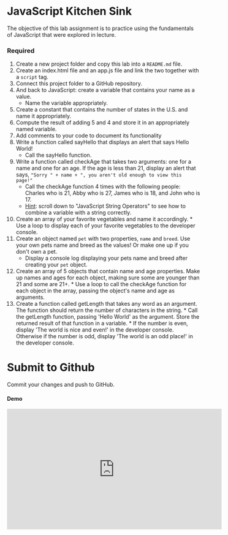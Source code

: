 # JavaScript Kitchen Sink

The objective of this lab assignment is to practice using the fundamentals of JavaScript that were explored in lecture.

### Required

1.  Create a new project folder and copy this lab into a `README.md` file.
2.  Create an index.html file and an app.js file and link the two together with a `script` tag.
3.  Connect this project folder to a GitHub repository.  
4.  And back to JavaScript: create a variable that contains your name as a value. 
    * Name the variable appropriately.
5.  Create a constant that contains the number of states in the U.S. and name it appropriately.
6.  Compute the result of adding 5 and 4 and store it in an appropriately named variable.
7.  Add comments to your code to document its functionality
8.  Write a function called sayHello that displays an alert that says Hello World!
    *  Call the sayHello function.
9.  Write a function called checkAge that takes two arguments: one for a name and one for an age. If the age is less than 21, display an alert that says, `"Sorry " + name + ", you aren't old enough to view this page!"`
    * Call the checkAge function 4 times with the following people: Charles who is 21, Abby who is 27, James who is 18, and John who is 17.
    * [Hint](https://www.w3schools.com/js/js_operators.asp): scroll down to "JavaScript String Operators" to see how to combine a variable with a string correctly.
10.  Create an array of your favorite vegetables and name it accordingly.
    * Use a loop to display each of your favorite vegetables to the developer console.
11. Create an object named `pet` with two properties, `name` and `breed`.  Use your own pets name and breed as the values!  Or make one up if you don't own a pet.  
    * Display a console log displaying your pets name and breed after creating your `pet` object.
13.  Create an array of 5 objects that contain name and age properties. Make up names and ages for each object, making sure some are younger than 21 and some are 21+.
    * Use a loop to call the checkAge function for each object in the array, passing the object's name and age as arguments.
14.  Create a function called getLength that takes any word as an argument. The function should return the number of characters in the string.
    * Call the getLength function, passing 'Hello World' as the argument. Store the returned result of that function in a variable.
    * If the number is even, display 'The world is nice and even!' in the developer console. Otherwise if the number is odd, display 'The world is an odd place!' in the developer console.

# Submit to Github
Commit your changes and push to GitHub.

#### Demo
<iframe width="560" height="315" src="https://www.youtube.com/embed/vWlkWIs23Pk" frameborder="0" allow="accelerometer; autoplay; encrypted-media; gyroscope; picture-in-picture" allowfullscreen></iframe>
